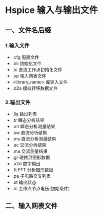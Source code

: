 # Hspice 输入与输出文件

## 一、文件名后缀

### 1.输入文件
- .cfg 配置文件
- .ini 初始化文件
- .ic 直流工作点初始化文件
- .sp 输入网表文件
- <library_name> 库输入文件
- .d2a 模拟转移数据文件

### 2.输出文件
- .lis 输出列表
- .tr 瞬态分析结果
- .mt 瞬态分析测量结果
- .sw 直流分析结果
- .ms 直流分析测量结果
- .ac 交流分析结果
- .ma 交流测量结果
- .gr 硬拷贝图形数据
- .a2d 数字输出
- .ft FFT 分析图形数据
- .pa 子电路交叉列表
- .st 输出状态
- .ic 工作点节点电压(初始条件)

## 二、输入网表文件
